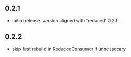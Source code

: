 ## 0.2.1 

* initial release. version aligned with 'reduced' 0.2.1.

## 0.2.2 

* skip first rebuild in ReducedConsumer if unnessecary 
